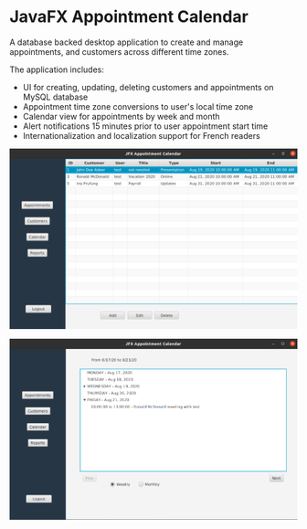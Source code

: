 # JavaFX Appointment Calendar

A database backed desktop application to create and manage appointments, and customers
across different time zones.

The application includes:
- UI for creating, updating, deleting customers and appointments on MySQL database
- Appointment time zone conversions to user's local time zone
- Calendar view for appointments by week and month
- Alert notifications 15 minutes prior to user appointment start time
- Internationalization and localization support for French readers

![appointment view](./screenshots/Appointments.png)

![calendar view](./screenshots/Calendar.png)